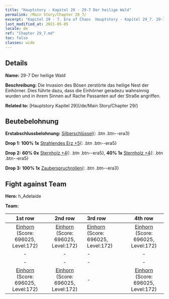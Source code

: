 ```yaml
---
title: "Hauptstory - Kapitel 29 - 29-7 Der heilige Wald"
permalink: /Main Story/Chapter 29_7/
excerpt: "Kapitel 29 - 7. Era of Chaos  Hauptstory - Kapitel 29_7. 29-7 Der heilige Wald"
last_modified_at: 2021-05-05
locale: de
ref: "Chapter 29_7.md"
toc: false
classes: wide
---
```


## Details

 **Name:** 29-7 Der heilige Wald

 **Beschreibung:** Die Invasion des Bösen zerstörte das heilige Nest der Einhörner. Dies führte dazu, dass die Einhörner geradezu wahnsinnig wurden und in ihrem Sinnen auf Rache Passanten auf der Straße angriffen.

 **Related to:** [Hauptstory Kapitel 29](/de/Main Story/Chapter 29/)

## Beutebelohnung

 **Erstabschlussbelohnung:** [Silberschlüssel](/ItemsDE/con_693/){: .btn .btn--era3}

 **Drop 1:** **100% 1x** [Strahlendes Erz +5](/ItemsDE/mat_96/){: .btn .btn--era5}

 **Drop 2:** **60% 0x** [Sternholz +4](/ItemsDE/mat_90/){: .btn .btn--era5}, **40% 1x** [Sternholz +4](/ItemsDE/mat_90/){: .btn .btn--era5}

 **Drop 3:** **100% 1x** [Zauberspruchrollen](/ItemsDE/con_694/){: .btn .btn--era3}


## Fight against Team
 **Hero:** h_Adelaide

 **Team:**


  | 1st row | 2nd row | 3rd row | 4th row |
  |:----:|:----:|:----|:----:|
  | [Einhorn](/de/units/Unicorn/) (Score: 696025, Level:172)  | [Einhorn](/de/units/Unicorn/) (Score: 696025, Level:172)  | [Einhorn](/de/units/Unicorn/) (Score: 696025, Level:172)  | [Einhorn](/de/units/Unicorn/) (Score: 696025, Level:172)  |
  | - | - | - | - |
  | - | - | - | - |
  | [Einhorn](/de/units/Unicorn/) (Score: 696025, Level:172)  | [Einhorn](/de/units/Unicorn/) (Score: 696025, Level:172)  | - | [Einhorn](/de/units/Unicorn/) (Score: 696025, Level:172)  |


